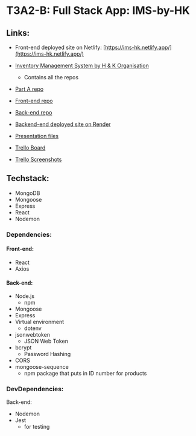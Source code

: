 # T3A2-B: Full Stack App: IMS-by-HK

## Links:
- Front-end deployed site on Netlify: [https://ims-hk.netlify.app/](https://ims-hk.netlify.app/)

- [Inventory Management System by H & K Organisation](https://github.com/IMS-by-HK)
    - Contains all the repos
- [Part A repo](https://github.com/IMS-by-HK/T3A2-A)
- [Front-end repo](https://github.com/IMS-by-HK/IMS-Frontend)
- [Back-end repo](https://github.com/IMS-by-HK/IMS-Database)
- [Backend-end deployed site on Render](https://ims-backend-2qfp.onrender.com/)
- [Presentation files](/Presentation/Inventory%20Management_System.pptx)
- [Trello Board](https://trello.com/b/RkNm85hb)
- [Trello Screenshots](/Trello%20Screenshots/)


## Techstack:
- MongoDB
- Mongoose
- Express
- React
- Nodemon

### Dependencies:
#### Front-end:
- React
- Axios

#### Back-end:
- Node.js
    - npm
- Mongoose
- Express
- Virtual environment
    - dotenv
- jsonwebtoken
    - JSON Web Token
- bcrypt
    - Password Hashing
- CORS
- mongoose-sequence
    - npm package that puts in ID number for products

### DevDependencies:
Back-end:
- Nodemon
- Jest 
    - for testing